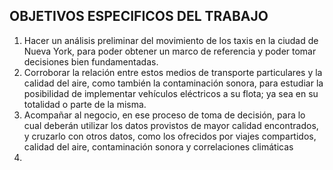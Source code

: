 ## OBJETIVOS ESPECIFICOS DEL TRABAJO

1) Hacer un análisis preliminar del movimiento de los taxis en la ciudad de Nueva York, para poder obtener un marco de referencia y poder tomar decisiones bien fundamentadas.
2) Corroborar la relación entre estos medios de transporte particulares y la calidad del aire, como también la contaminación sonora, para estudiar la posibilidad de implementar vehículos eléctricos a su flota; ya sea en su totalidad o parte de la misma.
3) Acompañar al negocio, en ese proceso de toma de decisión, para lo cual deberán utilizar los datos provistos de mayor calidad encontrados, y cruzarlo con otros datos, como los ofrecidos por viajes compartidos, calidad del aire, contaminación sonora y correlaciones climáticas
4) 

